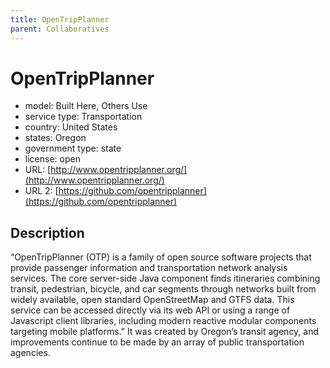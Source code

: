 ```yaml
---
title: OpenTripPlanner
parent: Collaboratives
---
```


# OpenTripPlanner

- model: Built Here, Others Use
- service type: Transportation
- country: United States
- states: Oregon
- government type: state
- license: open
- URL: [http://www.opentripplanner.org/](http://www.opentripplanner.org/)
- URL 2: [https://github.com/opentripplanner](https://github.com/opentripplanner)

## Description
“OpenTripPlanner (OTP) is a family of open source software projects that provide passenger information and transportation network analysis services. The core server-side Java component finds itineraries combining transit, pedestrian, bicycle, and car segments through networks built from widely available, open standard OpenStreetMap and GTFS data. This service can be accessed directly via its web API or using a range of Javascript client libraries, including modern reactive modular components targeting mobile platforms.” It was created by Oregon’s transit agency, and improvements continue to be made by an array of public transportation agencies.
